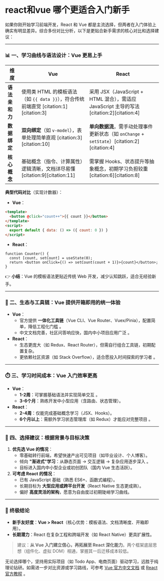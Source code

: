 # react和vue 哪个更适合入门新手


如果你刚开始学习前端开发，React 和 Vue 都是主流选择，但两者在入门体验上确实有明显差异。综合多份对比分析，以下是更贴合新手需求的核心对比和选择建议：

---

### 📊 **一、学习曲线与语法设计：Vue 更易上手**

|**维度**|**Vue**|**React**|
|-|-|-|
|**语法亲和力**|使用类 HTML 的模板语法（如 `{{ data }}`），符合传统前端直觉 [citation:1][citation:3]|采用 JSX（JavaScript + HTML 混合），需适应 JavaScript 主导的写法 [citation:2][citation:4]|
|**数据绑定**|**双向绑定**（如 `v-model`），表单处理简单直观 [citation:3][citation:10]|**单向数据流**，需手动处理事件更新状态（如 `onChange` + `setState`）[citation:2][citation:4]|
|**核心概念**|基础概念（指令、计算属性）逻辑清晰，文档详尽易懂 [citation:9][citation:11]|需掌握 Hooks、状态提升等抽象概念，初期学习负担较重 [citation:6][citation:8]|


**典型代码对比**（实现计数器）：  

- **Vue**：  

```HTML
<template>
  <button @click="count++">{{ count }}</button>
</template>
<script>
  export default { data: () => ({ count: 0 }) }
</script>
```
- **React**：  

```React
function Counter() {
  const [count, setCount] = useState(0);
  return <button onClick={() => setCount(count + 1)}>{count}</button>;
}
```

👉 **小结**：Vue 的模板语法更贴近传统 Web 开发，减少认知跳跃，适合无经验新手。

---

### 🔧 **二、生态与工具链：Vue 提供开箱即用的统一体验**

- **Vue**：  
    - 官方提供 **一体化工具链**（Vue CLI、Vue Router、Vuex/Pinia），配置简单，降低工程化门槛 。  
    - 中文文档完善，社区问答响应快，国内中小项目应用广泛 。  
- **React**：  
    - 生态更庞大（如 Redux、React Router），但需自行组合工具链，初期配置复杂。  
    - 更依赖社区资源（如 Stack Overflow），适合愿投入时间探索的学习者 。

---

### ⏱️ **三、学习时间成本：Vue 入门效率更高**

- **Vue**：  
    - **1-2周**：可掌握基础语法并实现简单交互 。  
    - **3-6个月**：熟练开发中小型应用（含路由、状态管理）。  
- **React**：  
    - **2-4周**：仅能完成基础概念学习（JSX、Hooks）。  
    - **6个月以上**：需额外学习状态管理库（如 Redux）才能应对完整项目 。

---

### 🧭 **四、选择建议：根据背景与目标决策**

1. **优先选 Vue 的情况**：  
    - 零基础转行前端，希望快速产出可见项目（如毕业设计、个人博客）。  
    - 倾向 **"渐进式"学习**：从静态页面 → 交互逻辑 → 复杂应用逐步深入 。  
    - 目标进入国内中小型企业或初创团队（国内 Vue 生态活跃）。
2. **可考虑 React 的情况**：  
    - 已有 JavaScript 基础（熟悉 ES6+、函数式编程）。  
    - 长期目标为 **大型应用或跨平台开发**（React Native 生态更成熟）。  
    - 偏好 **高度灵活的架构**，愿意为自由度过初期陡峭学习曲线。

---

### 💎 **终极结论**

- **新手友好度**：**Vue > React**（核心优势：模板语法、文档清晰度、开箱即用）。  
- **长期潜力**：React 在复杂工程和跨端开发（如 React Native）更具扩展性。  

> 建议：**从 Vue 入门建立信心，再拓展至 React 深化能力**。两个框架底层思想（组件化、虚拟 DOM）相通，掌握其一后迁移成本较低。

无论选择哪个，坚持用实际项目（如 Todo App、电商页面）驱动学习，远胜于纯理论钻研。如需进一步对比资源或学习路线，可参考 [Vue 官方中文文档](https://cn.vuejs.org/) 或 [React 官方教程](https://react.dev/learn) 。